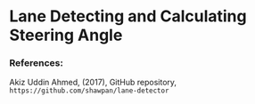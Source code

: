 # Lane Detecting and Calculating Steering Angle

### References:
Akiz Uddin Ahmed, (2017), GitHub repository, ```https://github.com/shawpan/lane-detector```
